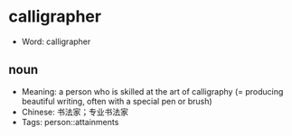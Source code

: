 # calligrapher

- Word: calligrapher

## noun

- Meaning: a person who is skilled at the art of calligraphy (= producing beautiful writing, often with a special pen or brush)
- Chinese: 书法家；专业书法家
- Tags: person::attainments

